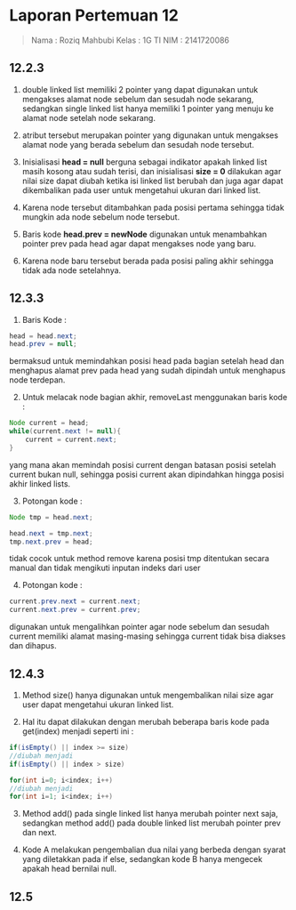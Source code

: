 # Laporan Pertemuan 12

>Nama : Roziq Mahbubi
>Kelas : 1G TI
>NIM : 2141720086

## 12.2.3
1. double linked list memiliki 2 pointer yang dapat digunakan untuk mengakses alamat node sebelum dan sesudah node sekarang, sedangkan single linked list hanya memiliki 1 pointer yang menuju ke alamat node setelah node sekarang.

2. atribut tersebut merupakan pointer yang digunakan untuk mengakses alamat node yang berada sebelum dan sesudah node tersebut.

3. Inisialisasi **head = null** berguna sebagai indikator apakah linked list masih kosong atau sudah terisi, dan inisialisasi **size = 0** dilakukan agar nilai size dapat diubah ketika isi linked list berubah dan juga agar dapat dikembalikan pada user untuk mengetahui ukuran dari linked list.

4. Karena node tersebut ditambahkan pada posisi pertama sehingga tidak mungkin ada node sebelum node tersebut.

5. Baris kode **head.prev = newNode** digunakan untuk menambahkan pointer prev pada head agar dapat mengakses node yang baru.

6. Karena node baru tersebut berada pada posisi paling akhir sehingga tidak ada node setelahnya.

## 12.3.3
1. Baris Kode :
```java
head = head.next;
head.prev = null;
```
bermaksud untuk memindahkan posisi head pada bagian setelah head dan menghapus alamat prev pada head yang sudah dipindah untuk menghapus node terdepan.

2. Untuk melacak node bagian akhir, removeLast menggunakan baris kode :
```java
Node current = head;
while(current.next != null){
    current = current.next;
}
```
yang mana akan memindah posisi current dengan batasan posisi setelah current bukan null, sehingga posisi current akan dipindahkan hingga posisi akhir linked lists.

3. Potongan kode : 
```java
Node tmp = head.next;

head.next = tmp.next;
tmp.next.prev = head;
```
tidak cocok untuk method remove karena posisi tmp ditentukan secara manual dan tidak mengikuti inputan indeks dari user

4. Potongan kode : 
```java
current.prev.next = current.next;
current.next.prev = current.prev;
```
digunakan untuk mengalihkan pointer agar node sebelum dan sesudah current memiliki alamat masing-masing sehingga current tidak bisa diakses dan dihapus.

## 12.4.3
1. Method size() hanya digunakan untuk mengembalikan nilai size agar user dapat mengetahui ukuran linked list.

2. Hal itu dapat dilakukan dengan merubah beberapa baris kode pada get(index) menjadi seperti ini :
```java
if(isEmpty() || index >= size)
//diubah menjadi
if(isEmpty() || index > size)

for(int i=0; i<index; i++)
//diubah menjadi
for(int i=1; i<index; i++)
```

3. Method add() pada single linked list hanya merubah pointer next saja, sedangkan method add() pada double linked list merubah pointer prev dan next.

4. Kode A melakukan pengembalian dua nilai yang berbeda dengan syarat yang diletakkan pada if else, sedangkan kode B hanya mengecek apakah head bernilai null.

## 12.5